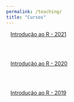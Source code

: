 ```yaml
---
permalink: /teaching/
title: "Cursos"
---
```


<i class="fa fa-file-code fa-2x"></i>&nbsp;&nbsp; <a href="url">Introdução ao R - 2021</a><br>
<br>

<br>

<i class="fa fa-chart-bar fa-2x"></i>&nbsp;&nbsp; [Introdução ao R - 2020](/intro2020)

<br>
<br>

<i class="fa fa-chart-pie fa-2x"></i>&nbsp;&nbsp; [Introdução ao R - 2019](/introR2019)
